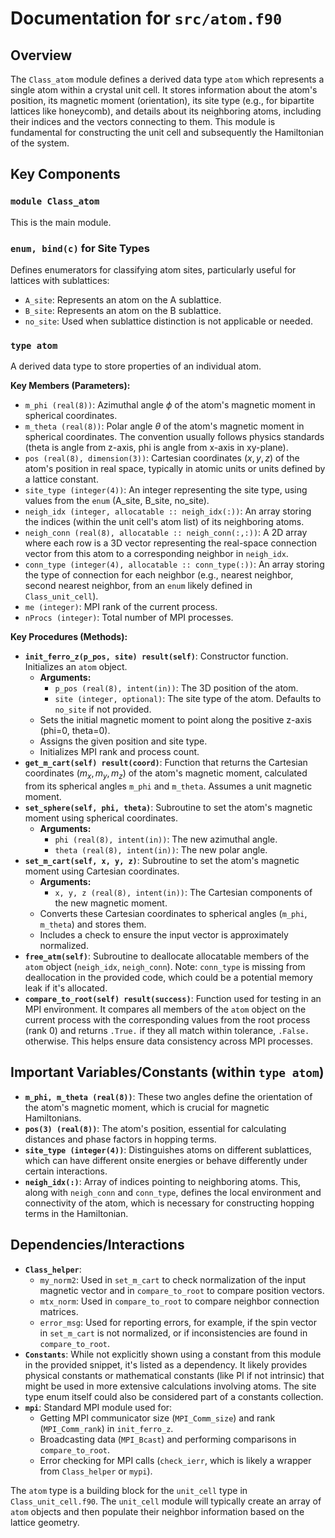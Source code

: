 # Documentation for `src/atom.f90`

## Overview

The `Class_atom` module defines a derived data type `atom` which represents a single atom within a crystal unit cell. It stores information about the atom's position, its magnetic moment (orientation), its site type (e.g., for bipartite lattices like honeycomb), and details about its neighboring atoms, including their indices and the vectors connecting to them. This module is fundamental for constructing the unit cell and subsequently the Hamiltonian of the system.

## Key Components

### `module Class_atom`

This is the main module.

### `enum, bind(c)` for Site Types

Defines enumerators for classifying atom sites, particularly useful for lattices with sublattices:
-   `A_site`: Represents an atom on the A sublattice.
-   `B_site`: Represents an atom on the B sublattice.
-   `no_site`: Used when sublattice distinction is not applicable or needed.

### `type atom`

A derived data type to store properties of an individual atom.

**Key Members (Parameters):**

-   `m_phi (real(8))`: Azimuthal angle $\phi$ of the atom's magnetic moment in spherical coordinates.
-   `m_theta (real(8))`: Polar angle $\theta$ of the atom's magnetic moment in spherical coordinates. The convention usually follows physics standards (theta is angle from z-axis, phi is angle from x-axis in xy-plane).
-   `pos (real(8), dimension(3))`: Cartesian coordinates $(x, y, z)$ of the atom's position in real space, typically in atomic units or units defined by a lattice constant.
-   `site_type (integer(4))`: An integer representing the site type, using values from the `enum` (A_site, B_site, no_site).
-   `neigh_idx (integer, allocatable :: neigh_idx(:))`: An array storing the indices (within the unit cell's atom list) of its neighboring atoms.
-   `neigh_conn (real(8), allocatable :: neigh_conn(:,:))`: A 2D array where each row is a 3D vector representing the real-space connection vector from this atom to a corresponding neighbor in `neigh_idx`.
-   `conn_type (integer(4), allocatable :: conn_type(:))`: An array storing the type of connection for each neighbor (e.g., nearest neighbor, second nearest neighbor, from an `enum` likely defined in `Class_unit_cell`).
-   `me (integer)`: MPI rank of the current process.
-   `nProcs (integer)`: Total number of MPI processes.

**Key Procedures (Methods):**

-   **`init_ferro_z(p_pos, site) result(self)`**: Constructor function. Initializes an `atom` object.
    -   **Arguments:**
        -   `p_pos (real(8), intent(in))`: The 3D position of the atom.
        -   `site (integer, optional)`: The site type of the atom. Defaults to `no_site` if not provided.
    -   Sets the initial magnetic moment to point along the positive z-axis (phi=0, theta=0).
    -   Assigns the given position and site type.
    -   Initializes MPI rank and process count.
-   **`get_m_cart(self) result(coord)`**: Function that returns the Cartesian coordinates $(m_x, m_y, m_z)$ of the atom's magnetic moment, calculated from its spherical angles `m_phi` and `m_theta`. Assumes a unit magnetic moment.
-   **`set_sphere(self, phi, theta)`**: Subroutine to set the atom's magnetic moment using spherical coordinates.
    -   **Arguments:**
        -   `phi (real(8), intent(in))`: The new azimuthal angle.
        -   `theta (real(8), intent(in))`: The new polar angle.
-   **`set_m_cart(self, x, y, z)`**: Subroutine to set the atom's magnetic moment using Cartesian coordinates.
    -   **Arguments:**
        -   `x, y, z (real(8), intent(in))`: The Cartesian components of the new magnetic moment.
    -   Converts these Cartesian coordinates to spherical angles (`m_phi`, `m_theta`) and stores them.
    -   Includes a check to ensure the input vector is approximately normalized.
-   **`free_atm(self)`**: Subroutine to deallocate allocatable members of the `atom` object (`neigh_idx`, `neigh_conn`). Note: `conn_type` is missing from deallocation in the provided code, which could be a potential memory leak if it's allocated.
-   **`compare_to_root(self) result(success)`**: Function used for testing in an MPI environment. It compares all members of the `atom` object on the current process with the corresponding values from the root process (rank 0) and returns `.True.` if they all match within tolerance, `.False.` otherwise. This helps ensure data consistency across MPI processes.

## Important Variables/Constants (within `type atom`)

-   **`m_phi, m_theta (real(8))`**: These two angles define the orientation of the atom's magnetic moment, which is crucial for magnetic Hamiltonians.
-   **`pos(3) (real(8))`**: The atom's position, essential for calculating distances and phase factors in hopping terms.
-   **`site_type (integer(4))`**: Distinguishes atoms on different sublattices, which can have different onsite energies or behave differently under certain interactions.
-   **`neigh_idx(:)`**: Array of indices pointing to neighboring atoms. This, along with `neigh_conn` and `conn_type`, defines the local environment and connectivity of the atom, which is necessary for constructing hopping terms in the Hamiltonian.

## Dependencies/Interactions

-   **`Class_helper`**:
    -   `my_norm2`: Used in `set_m_cart` to check normalization of the input magnetic vector and in `compare_to_root` to compare position vectors.
    -   `mtx_norm`: Used in `compare_to_root` to compare neighbor connection matrices.
    -   `error_msg`: Used for reporting errors, for example, if the spin vector in `set_m_cart` is not normalized, or if inconsistencies are found in `compare_to_root`.
-   **`Constants`**: While not explicitly shown using a constant from this module in the provided snippet, it's listed as a dependency. It likely provides physical constants or mathematical constants (like PI if not intrinsic) that might be used in more extensive calculations involving atoms. The site type enum itself could also be considered part of a constants collection.
-   **`mpi`**: Standard MPI module used for:
    -   Getting MPI communicator size (`MPI_Comm_size`) and rank (`MPI_Comm_rank`) in `init_ferro_z`.
    -   Broadcasting data (`MPI_Bcast`) and performing comparisons in `compare_to_root`.
    -   Error checking for MPI calls (`check_ierr`, which is likely a wrapper from `Class_helper` or `mypi`).

The `atom` type is a building block for the `unit_cell` type in `Class_unit_cell.f90`. The `unit_cell` module will typically create an array of `atom` objects and then populate their neighbor information based on the lattice geometry.
